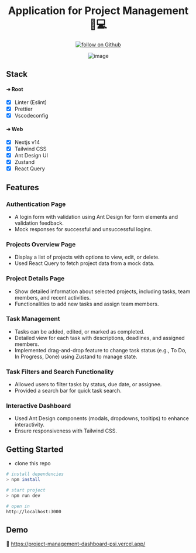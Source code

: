 <div align="center">

  <h1>Application for Project Management 🔧💻</h1>
  
  <a href="https://github.com/alamincoders">
     <img src="https://img.shields.io/github/followers/alamincoders?label=Follow&style=social"
      alt="follow on Github">
  </a>
  
  ![image](https://i.ibb.co/93NjSbT/screencapture-localhost-3000-2024-05-02-09-30-32.png)

</div>

## Stack

#### ➜ Root

- [x] Linter (Eslint)
- [x] Prettier
- [x] Vscodeconfig

#### ➜ Web

- [x] Nextjs v14
- [x] Tailwind CSS
- [x] Ant Design UI
- [x] Zustand
- [x] React Query

## Features

### Authentication Page

- A login form with validation using Ant Design for form elements and validation feedback.
- Mock responses for successful and unsuccessful logins.

### Projects Overview Page

- Display a list of projects with options to view, edit, or delete.
- Used React Query to fetch project data from a mock data.

### Project Details Page

- Show detailed information about selected projects, including tasks, team members, and recent activities.
- Functionalities to add new tasks and assign team members.

### Task Management

- Tasks can be added, edited, or marked as completed.
- Detailed view for each task with descriptions, deadlines, and assigned members.
- Implemented drag-and-drop feature to change task status (e.g., To Do, In Progress, Done) using Zustand to manage state.

### Task Filters and Search Functionality

- Allowed users to filter tasks by status, due date, or assignee.
- Provided a search bar for quick task search.

### Interactive Dashboard

- Used Ant Design components (modals, dropdowns, tooltips) to enhance interactivity.
- Ensure responsiveness with Tailwind CSS.

## Getting Started

- clone this repo

```sh
# install dependencies
> npm install

# start project
> npm run dev

# open in
http://localhost:3000
```

## Demo

🔗 https://project-management-dashboard-psi.vercel.app/
